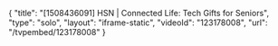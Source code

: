 {
    "title": "[1508436091] HSN | Connected Life: Tech Gifts for Seniors",
    "type": "solo",
    "layout": "iframe-static",
    "videoId": "123178008",
    "url": "\/tvpembed\/123178008"
}
